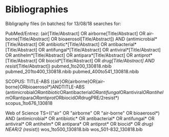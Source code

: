 # Bibliographies

Bibligraphy files (in batches) for 13/08/18 searches for:

PubMed/Entrez:
(air[Title/Abstract] OR airborne[Title/Abstract] OR air-borne[Title/Abstract] OR bioaerosol[Title/Abstract]) AND (antimicrobial*[Title/Abstract] OR antibiotic*[Title/Abstract] OR antibacterial*[Title/Abstract] OR antifungal*[Title/Abstract] OR antiviral*[Title/Abstract] OR antihelm*[Title/Abstract] OR antipara*[Title/Abstract] OR antiprot*[Title/Abstract] OR biocid*[Title/Abstract] OR *drug[Title/Abstract] AND resist*[Title/Abstract])
pubmed_1to200_130818.nbib
pubmed_201to400_130818.nbib
pubmed_400to541_130818.nbib

SCOPUS:
TITLE-ABS ({air}OR{airborne}OR{air-borne}ORbioaerosol*)ANDTITLE-ABS (antimicrobial*ORantibiotic*ORantibacterial*ORantifungal*ORantiviral*ORantihelm*ORantipara*ORantiprot*ORbiocid*OR*drugPRE/2resist*)
scopus_1to676_130818

Web of Science TS=(("air" OR "airborne" OR "air-borne" OR bioaerosol*) AND (antimicrobial* OR antibiotic* OR antibacterial* OR antifungal* OR antiviral* OR antihelm* OR antipara* OR antiprot* OR biocid* OR *drug) NEAR/2 (resist*))
wos_1to500_130818.bib
wos_501-832_130818.bib
